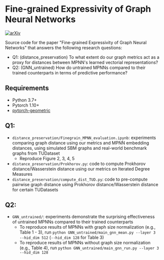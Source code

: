 # Fine-grained Expressivity of Graph Neural Networks

[![arXiv](https://img.shields.io/badge/arXiv-2306.03698-b31b1b.svg)](https://arxiv.org/abs/2306.03698)

Source code for the paper "Fine-grained Expressivity of Graph Neural Networks" that answers the following research questions:
- Q1: (distance_preservation) To what extent do our graph metrics act as a proxy for distances between MPNN's learned vectorial representations?
- Q2: (GNN_untrained) How do untrained MPNNs compared to their trained counterparts in terms of predictive performance?

## Requirements

- Python 3.7+
- Pytorch 1.10+
- [pytorch-geometric](https://pytorch-geometric.readthedocs.io/en/latest/notes/installation.html)

## Q1: 
- ```distance_preservation/Finegrain_MPNN_evaluation.ipynb```: experiments comparing graph distance using our metrics and MPNN embedding distances, using simulated SBM graphs and real-world benchmark graphs from TUDataset
  - Reproduce Figure 2, 3, 4, 5
- ```distance_preservation/Prokhorov.py```: code to compute Prokhorov distance/Wasserstein distance using our metrics on Iterated Degree Measures
- ```distance_preservation/compute_dist_TUD.py```: code to pre-compute pairwise graph distance using Prokhorov distance/Wasserstein distance for certain TUDatasets

## Q2:
- ```GNN_untrained/```: experiments demonstrate the surprising effectiveness of untrained MPNNs compared to their trained counterparts
  - To reproduce results of MPNNs with graph size normalization (e.g., Table 1 - 3), run ```python GNN_untrained/main_gnn_mean.py --layer 3 --hid_dim 512``` (```--hid_dim 128``` for Table 3)
  - To reproduce results of MPNNs without graph size normalization (e.g., Table 4), run ```python GNN_untrained/main_gnn_run.py --layer 3 --hid_dim 128```
